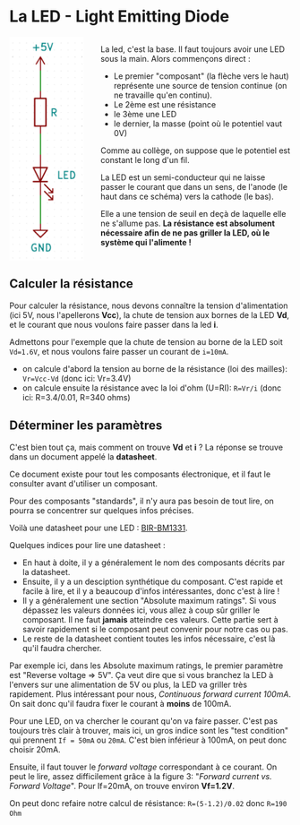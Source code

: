 # La LED - Light Emitting Diode

<!-- > **TL;DR;** Prends entre 300 et 400 ohm. -->


<div style="display: flex; align-items: flex-start;">
<img src="../../images/led_base.png" height="400px" width="auto">
<div style="padding-left: 30px;">

La led, c'est la base. Il faut toujours avoir une LED sous la main. Alors commençons direct :
- Le premier "composant" (la flèche vers le haut) représente une source de tension continue (on ne travaille qu'en continu).
- Le 2ème est une résistance
- le 3ème une LED
- le dernier, la masse (point où le potentiel vaut 0V)


Comme au collège, on suppose que le potentiel est constant le long d'un fil.

La LED est un semi-conducteur qui ne laisse passer le courant que dans un sens, de l'anode (le haut dans ce schéma) vers la cathode (le bas).

Elle a une tension de seuil en deçà de laquelle elle ne s'allume pas. __La résistance est absolument nécessaire afin de ne pas griller la LED, où le système qui l'alimente !__

</div>
</div>


## Calculer la résistance

Pour calculer la résistance, nous devons connaître la tension d'alimentation (ici 5V, nous l'apellerons __Vcc__), la chute de tension aux bornes de la LED __Vd__, et le courant que nous voulons faire passer dans la led __i__.

Admettons pour l'exemple que la chute de tension au borne de la LED soit `Vd=1.6V`, et nous voulons faire passer un courant de `i=10mA`.

- on calcule d'abord la tension au borne de la résistance (loi des mailles): `Vr=Vcc-Vd` (donc ici: Vr=3.4V)
- on calcule ensuite la résistance avec la loi d'ohm (U=RI): `R=Vr/i` (donc ici: R=3.4/0.01, R=340 ohms)

## Déterminer les paramètres

C'est bien tout ça, mais comment on trouve __Vd__ et __i__ ? La réponse se trouve dans un document appelé la __datasheet__.

Ce document existe pour tout les composants électronique, et il faut le consulter avant d'utiliser un composant.

Pour des composants "standards", il n'y aura pas besoin de tout lire, on pourra se concentrer sur quelques infos précises.

Voilà une datasheet pour une LED : [BIR-BM1331](../../datasheets/BIR-BM1331.PDF).

Quelques indices pour lire une datasheet :

- En haut à doite, il y a généralement le nom des composants décrits par la datasheet.
- Ensuite, il y a un desciption synthétique du composant. C'est rapide et facile à lire, et il y a beaucoup d'infos intéressantes, donc c'est à lire !
- Il y a généralement une section "Absolute maximum ratings". Si vous dépassez les valeurs données ici, vous allez à coup sûr griller le composant. Il ne faut __jamais__ atteindre ces valeurs. Cette partie sert à savoir rapidement si le composant peut convenir pour notre cas ou pas.
- Le reste de la datasheet contient toutes les infos nécessaire, c'est là qu'il faudra chercher.


Par exemple ici, dans les Absolute maximum ratings, le premier paramètre est "Reverse voltage => 5V". Ça veut dire que si vous branchez la LED à l'envers sur une alimentation de 5V ou plus, la LED va griller très rapidement.
Plus intéressant pour nous, _Continuous forward current 100mA_. On sait donc qu'il faudra fixer le courant à __moins__ de 100mA.

Pour une LED, on va chercher le courant qu'on va faire passer. C'est pas toujours très clair à trouver, mais ici, un gros indice sont les "test condition" qui prennent `If = 50mA` ou `20mA`. C'est bien inférieur à 100mA, on peut donc choisir 20mA.

Ensuite, il faut touver le _forward voltage_ correspondant à ce courant. On peut le lire, assez difficilement grâce à la figure 3: "_Forward current vs. Forward Voltage_". Pour If=20mA, on trouve environ __Vf=1.2V__.

On peut donc refaire notre calcul de résistance: `R=(5-1.2)/0.02` donc `R=190 Ohm`


